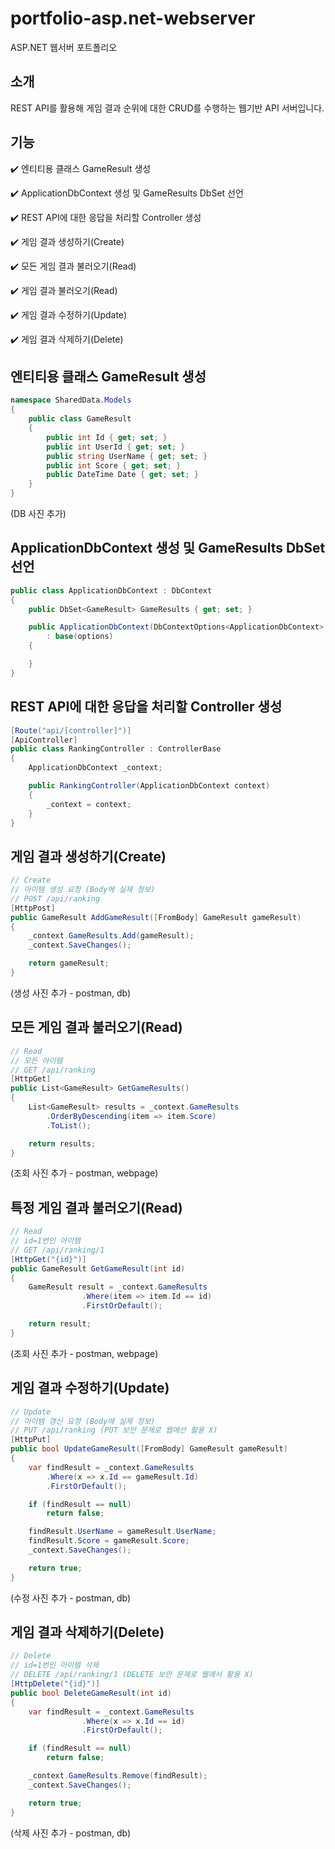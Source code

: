 # portfolio-asp.net-webserver
ASP.NET 웹서버 포트폴리오

## 소개
REST API를 활용해 게임 결과 순위에 대한 CRUD를 수행하는 웹기반 API 서버입니다.

## 기능
:heavy_check_mark: 엔티티용 클래스 GameResult 생성


:heavy_check_mark: ApplicationDbContext 생성 및 GameResults DbSet 선언


:heavy_check_mark: REST API에 대한 응답을 처리할 Controller 생성


:heavy_check_mark: 게임 결과 생성하기(Create)


:heavy_check_mark: 모든 게임 결과 불러오기(Read)


:heavy_check_mark:  게임 결과 불러오기(Read)


:heavy_check_mark: 게임 결과 수정하기(Update)


:heavy_check_mark: 게임 결과 삭제하기(Delete)


## 엔티티용 클래스 GameResult 생성
``` c#
namespace SharedData.Models
{
	public class GameResult
	{
		public int Id { get; set; }
		public int UserId { get; set; }
		public string UserName { get; set; }
		public int Score { get; set; }
		public DateTime Date { get; set; }
	}
}
```

(DB 사진 추가)
## ApplicationDbContext 생성 및 GameResults DbSet 선언
``` c#
public class ApplicationDbContext : DbContext
{
	public DbSet<GameResult> GameResults { get; set; }

	public ApplicationDbContext(DbContextOptions<ApplicationDbContext> options)
		: base(options)
	{

	}
}
```


## REST API에 대한 응답을 처리할 Controller 생성
``` c#
[Route("api/[controller]")]
[ApiController]
public class RankingController : ControllerBase
{
	ApplicationDbContext _context;

	public RankingController(ApplicationDbContext context)
	{
		_context = context;
	}
}
```


## 게임 결과 생성하기(Create)
``` c#
// Create
// 아이템 생성 요청 (Body에 실제 정보)
// POST /api/ranking
[HttpPost]
public GameResult AddGameResult([FromBody] GameResult gameResult)
{
	_context.GameResults.Add(gameResult);
	_context.SaveChanges();

	return gameResult;
}
```
(생성 사진 추가 - postman, db)


## 모든 게임 결과 불러오기(Read)
``` c#
// Read
// 모든 아이템
// GET /api/ranking
[HttpGet]
public List<GameResult> GetGameResults()
{
	List<GameResult> results = _context.GameResults
		.OrderByDescending(item => item.Score)
		.ToList();

	return results;
}
```
(조회 사진 추가 - postman, webpage)


## 특정 게임 결과 불러오기(Read)
``` c#
// Read
// id=1번인 아이템
// GET /api/ranking/1
[HttpGet("{id}")]
public GameResult GetGameResult(int id)
{
	GameResult result = _context.GameResults
				.Where(item => item.Id == id)
				.FirstOrDefault();

	return result;
}
```
(조회 사진 추가 - postman, webpage)


## 게임 결과 수정하기(Update)
``` c#
// Update
// 아이템 갱신 요청 (Body에 실제 정보)
// PUT /api/ranking (PUT 보안 문제로 웹에선 활용 X)
[HttpPut]
public bool UpdateGameResult([FromBody] GameResult gameResult)
{
	var findResult = _context.GameResults
		.Where(x => x.Id == gameResult.Id)
		.FirstOrDefault();

	if (findResult == null)
		return false;

	findResult.UserName = gameResult.UserName;
	findResult.Score = gameResult.Score;
	_context.SaveChanges();

	return true;
}
```
(수정 사진 추가 - postman, db)


## 게임 결과 삭제하기(Delete)
``` c#
// Delete
// id=1번인 아이템 삭제
// DELETE /api/ranking/1 (DELETE 보안 문제로 웹에서 활용 X)
[HttpDelete("{id}")]
public bool DeleteGameResult(int id)
{
	var findResult = _context.GameResults
				.Where(x => x.Id == id)
				.FirstOrDefault();

	if (findResult == null)
		return false;

	_context.GameResults.Remove(findResult);
	_context.SaveChanges();

	return true;
}
```
(삭제 사진 추가 - postman, db)
